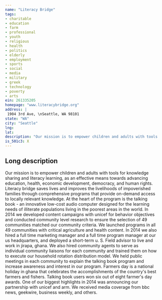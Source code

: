 ```yaml
---
name: "Literacy Bridge"
tags:
- charitable
- education
- farm
- professional
- youth
- religious
- health
- politics
- elderly
- employment
- sports
- social
- media
- military
- greek
- technology
- poverty
- arts
ein: 261335205
homepage: "www.literacybridge.org"
address: |
 1904 3rd Ave, \nSeattle, WA 98101
state: "WA"
city: "Seattle"
lng: 
lat: 
description: "Our mission is to empower children and adults with tools for knowledge sharing and literacy learning, as an effective means towards advancing education, health, economic development, democracy, and human rights. "
is_501c3: X
---
```


## Long description

Our mission is to empower children and adults with tools for knowledge sharing and literacy learning, as an effective means towards advancing education, health, economic development, democracy, and human rights. Literacy bridge saves lives and improves the livelihoods of impoverished families through comprehensive programs that provide on-demand access to locally relevant knowledge. At the heart of the program is the talking book - an innovative low-cost audio computer designed for the learning needs of illiterate populations living in the poorest areas in the world. In 2014 we developed content campaigns with unicef for behavior objectives and conducted community level research to ensure the selection of 49 communities matched our community criteria. We launched programs in all 49 communities with critical agriculture and health content. In 2014 we also hired a full time marketing manager and a full time program manager at our us headquarters, and deployed a short-term u. S. Field advisor to live and work in jirapa, ghana. We also hired community agents to serve as individual community liaisons for each community and trained them on how to execute our household rotation distribution model. We held public meetings in each community to explain the talking book program and increase awareness and interest in our program. Farmers day is a national holiday in ghana that celebrates the accomplishments of the country's best farmers and fishers. Talking book users won six out of eight farmer's day awards. One of our biggest highlights in 2014 was announcing our partnership with unicef and arm. We received media coverage from bbc news, geekwire, business weekly, and others. 
